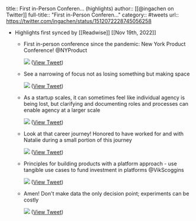 title:: First in-Person Conferen... (highlights)
author:: [[@ingachen on Twitter]]
full-title:: "First in-Person Conferen..."
category:: #tweets
url:: https://twitter.com/ingachen/status/1512072228745056258

- Highlights first synced by [[Readwise]] [[Nov 19th, 2022]]
	- First in-person conference since the pandemic: New York Product Conference! @NYProduct 
	  
	  ![](https://pbs.twimg.com/media/FPv1lnqVEAUOC-K.jpg) ([View Tweet](https://twitter.com/ingachen/status/1512072228745056258))
	- See a narrowing of focus not as losing something but making space 
	  
	  ![](https://pbs.twimg.com/media/FPv5e91UYAUfaUh.jpg) ([View Tweet](https://twitter.com/ingachen/status/1512076483233079308))
	- As a startup scales, it can sometimes feel like individual agency is being lost, but clarifying and documenting roles and processes can enable agency at a larger scale 
	  
	  ![](https://pbs.twimg.com/media/FPv7LX-VkAY5Jlf.jpg) ([View Tweet](https://twitter.com/ingachen/status/1512079256230117377))
	- Look at that career journey! Honored to have worked for and with Natalie during a small portion of this journey 
	  
	  ![](https://pbs.twimg.com/media/FPwMrvgXMAEz493.jpg) ([View Tweet](https://twitter.com/ingachen/status/1512097571287834638))
	- Principles for building products with a platform approach - use tangible use cases to fund investment in platforms @VikScoggins 
	  
	  ![](https://pbs.twimg.com/media/FPwMu1hXoAUfUrJ.jpg) ([View Tweet](https://twitter.com/ingachen/status/1512097609967677448))
	- Amen! Don't make data the only decision point; experiments can be costly 
	  
	  ![](https://pbs.twimg.com/media/FPwYZgkXIAAKYSe.jpg) ([View Tweet](https://twitter.com/ingachen/status/1512110559365373952))